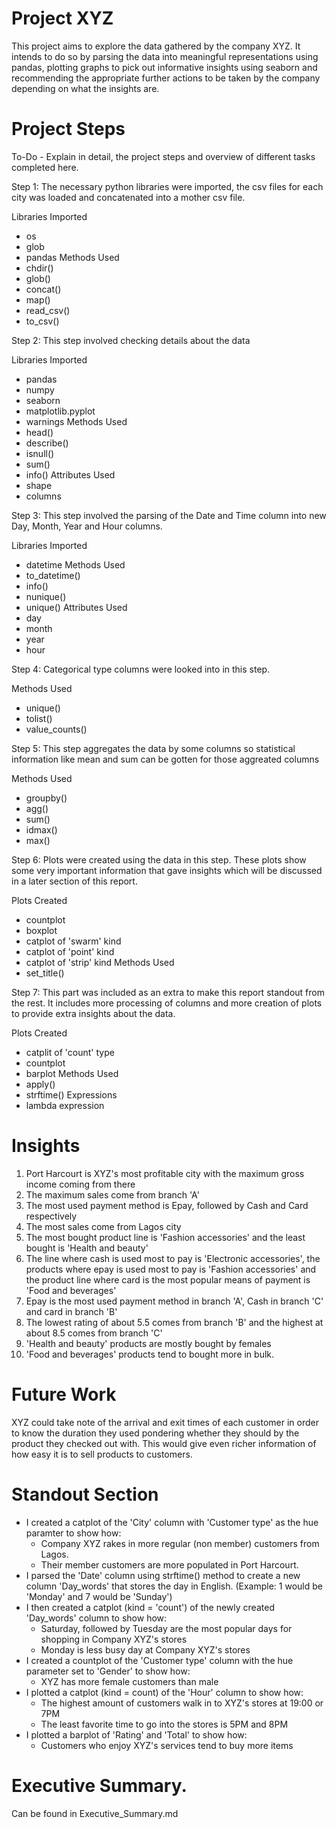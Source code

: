 # Project XYZ

This project aims to explore the data gathered by the company XYZ.
It intends to do so by parsing the data into meaningful representations using pandas,
plotting graphs to pick out informative insights using seaborn and recommending the
appropriate further actions to be taken by the company depending on what
the insights are.

# Project Steps

To-Do - Explain in detail, the project steps and overview of different tasks completed here.

Step 1: The necessary python libraries were imported, the csv files for each city was loaded and concatenated into a mother csv file. 

Libraries Imported 
- os
- glob
- pandas
Methods Used
- chdir()
- glob()
- concat()
- map()
- read_csv()
- to_csv()

Step 2: This step involved checking details about the data

Libraries Imported
- pandas
- numpy
- seaborn
- matplotlib.pyplot
- warnings
Methods Used
- head()
- describe()
- isnull()
- sum()
- info()
Attributes Used
- shape
- columns

Step 3: This step involved the parsing of the Date and Time column into new Day, Month, Year and Hour columns.

Libraries Imported
- datetime
Methods Used
- to_datetime()
- info()
- nunique()
- unique()
Attributes Used
- day
- month
- year
- hour

Step 4: Categorical type columns were looked into in this step.

Methods Used
- unique()
- tolist()
- value_counts()

Step 5: This step aggregates the data by some columns so statistical information like mean and sum can be gotten for those aggreated columns

Methods Used
- groupby()
- agg()
- sum()
- idmax()
- max()

Step 6: Plots were created using the data in this step. These plots show some very important information that gave insights which will be discussed in a later section of this report.

Plots Created
- countplot
- boxplot
- catplot of 'swarm' kind
- catplot of 'point' kind
- catplot of 'strip' kind
Methods Used
- set_title()

Step 7: This part was included as an extra to make this report standout from the rest. It includes more processing of columns and more creation of plots to provide extra insights about the data.

Plots Created
- catplit of 'count' type
- countplot
- barplot
Methods Used
- apply()
- strftime()
Expressions
- lambda expression


# Insights

1. Port Harcourt is XYZ's most profitable city with the maximum gross income coming from there
2. The maximum sales come from branch 'A'
3. The most used payment method is Epay, followed by Cash and Card respectively
4. The most sales come from Lagos city
5. The most bought product line is 'Fashion accessories' and the least bought is 'Health and beauty'
6. The line where cash is used most to pay is 'Electronic accessories', the products where epay is used most to pay is 'Fashion accessories' and the product line where card is the most popular means of payment is 'Food and beverages'
7. Epay is the most used payment method in branch 'A', Cash in branch 'C' and card in branch 'B'
8. The lowest rating of about 5.5 comes from branch 'B' and the highest at about 8.5 comes from branch 'C'
9. 'Health and beauty' products are mostly bought by females
10. 'Food and beverages' products tend to bought more in bulk.


# Future Work

XYZ could take note of the arrival and exit times of each customer in order to know the duration they used pondering whether they should by the product they checked out with. This would give even richer information of how easy it is to sell products to customers.

# Standout Section

- I created a catplot of the 'City' column with 'Customer type' as the hue paramter to show how:
    - Company XYZ rakes in more regular (non member) customers from Lagos.
    - Their member customers are more populated in Port Harcourt.
- I parsed the 'Date' column using strftime() method to create a new column 'Day_words' that stores the day in English. (Example: 1 would be 'Monday' and 7 would be 'Sunday')
- I then created a catplot (kind = 'count') of the newly created 'Day_words' column to show how:
    - Saturday, followed by Tuesday are the most popular days for shopping in Company XYZ's stores
    - Monday is less busy day at Company XYZ's stores
- I created a countplot of the 'Customer type' column with the hue parameter set to 'Gender' to show how:
    - XYZ has more female customers than male
- I plotted a catplot (kind = count) of the 'Hour' column to show how:
    - The highest amount of customers walk in to XYZ's stores at 19:00 or 7PM
    - The least favorite time to go into the stores is 5PM and 8PM
- I plotted a barplot of 'Rating' and 'Total' to show how:
    - Customers who enjoy XYZ's services tend to buy more items


# Executive Summary.

Can be found in Executive_Summary.md
